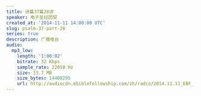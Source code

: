 ```yaml
---
title: 诗篇37篇28讲
speaker: 电子圣经团契
created_at: '2014-11-11 14:00:00 UTC'
slug: psalm-37-part-28
series: true
description: 广播电台
audio:
  mp3_low:
    length: '1:00:02'
    bitrate: 32 Kbps
    sample_rate: 22050 Hz
    size: 13.7 MB
    size_bytes: 14408295
    url: http://audiocdn.ebiblefellowship.com/zh/radio/2014.11.11_EBF_-_Psalm_37_Part_28.mp3
---
```

